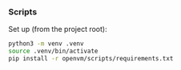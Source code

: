 ### Scripts

Set up (from the project root):

```bash
python3 -m venv .venv
source .venv/bin/activate
pip install -r openvm/scripts/requirements.txt
```